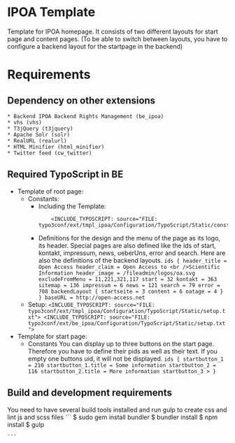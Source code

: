 IPOA Template
======================

Template for IPOA homepage.
It consists of two different layouts for start page and content pages.
(To be able to switch between layouts, you have to configure a backend layout for the startpage in the backend)

# Requirements

## Dependency on other extensions
	* Backend IPOA Backend Rights Management (be_ipoa)
	* vhs (vhs)
	* T3jQuery (t3jquery)
	* Apache Solr (solr)
	* RealURL (realurl)
	* HTML Minifier (html_minifier)
	* Twitter feed (cw_twitter)

## Required TypoScript in BE
*   Template of root page:
	*   Constants:
		*   Including the Template:
			```
				<INCLUDE_TYPOSCRIPT: source="FILE: typo3conf/ext/tmpl_ipoa/Configuration/TypoScript/Static/constants.txt">
			```
		*   Definitions for the design and the menu of the page as its logo, its header.
			Special pages are also defined like the ids of start, kontakt, impressum, news, ueberUns, error and search.
			Here are also the definitions of the backend layouts.
				```
					ids {
						header_title = Open Access
						header_claim = Open Access to <br />Scientific Information
						header_image = /fileadmin/logos/oa.svg
						excludeFromMenu = 11,221,321,117
						start = 32
						kontakt = 363
						sitemap = 136
						impressum = 6
						news = 121
						search = 79
						error = 708
						backendLayout {
							startseite = 3
							content = 6
							oatage = 4
						}
					}
					baseURL = http://open-access.net
				```
	*   Setup:
			```
				<INCLUDE_TYPOSCRIPT: source="FILE: typo3conf/ext/tmpl_ipoa/Configuration/TypoScript/Static/setup.txt">
				<INCLUDE_TYPOSCRIPT: source="FILE: typo3conf/ext/be_ipoa/Configuration/TypoScript/Static/setup.txt">
			```
*   Template for start page:
	*   Constants
		You can display up to three buttons on the start page. Therefore you have to define their pids as well as their text.
		If you empty one buttons uid, it will not be displayed.
			```
				ids {
					startbutton_1 = 210
					startbutton_1.title = Some information
					startbutton_2 = 116
					startbutton_2.title = More information
					startbutton_3 >
				}
			```
			
## Build and development requirements
You need to have several build tools installed and run gulp to create css and lint js and scss files
	```
		$ sudo gem install bundler
		$ bundler install
		$ npm install
		$ gulp
	
	```
